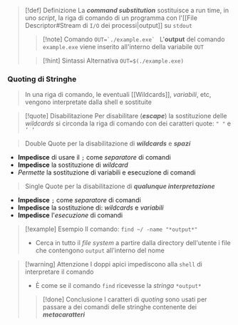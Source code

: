 >[!def] Definizione
>La ***command substitution*** sostituisce a run time, in uno *script*, la riga di comando di un programma con l'[[File Descriptor#Stream di `I/O` dei processi|output]] su `stdout`
>>[!note] Comando
>>```OUT=`./example.exe` ```
>>L'**output** del comando `example.exe` viene inserito all'interno della variabile `OUT`
>
>>[!hint] Sintassi Alternativa
>>`OUT=$(./example.exe)`

### Quoting di Stringhe
>In una riga di comando, le eventuali [[Wildcards]], *variabili*, etc, vengono interpretate dalla shell e sostituite

>[!quote] Disabilitazione
>Per disabilitare (***escape***) la sostituzione delle *wildcards* si circonda la riga di comando con dei caratteri quote: `" "` e `’ ’`

>Double Quote per la disabilitazione di ***wildcards*** e ***spazi***

- **Impedisce** di usare il `;` come *separatore* di comandi
- **Impedisce** la sostituzione di *wildcard*
- *Permette* la sostituzione di variabili e esecuzione di comandi

>Single Quote per la disabilitazione di ***qualunque interpretazione***

- **Impedisce** `;` come *separatore* di comandi
- **Impedisce** la sostituzione di: *wildcards* e *variabili*
- **Impedisce** l'*esecuzione* di comandi

 >[!example] Esempio
 >Il comando: `find ~/ -name "*output*"`
 >- Cerca in tutto il *file system* a partire dalla directory dell'utente i file che contengono `output` all'interno del nome
 
 >[!warning] Attenzione
 >I doppi apici impediscono alla `shell` di interpretare il comando
 >- È come se il comando `find` ricevesse la *stringa* `*output*`
 >
 >>[!done] Conclusione
 >>I caratteri di *quoting* sono usati per passare a dei comandi delle stringhe contenente dei ***metacaratteri***